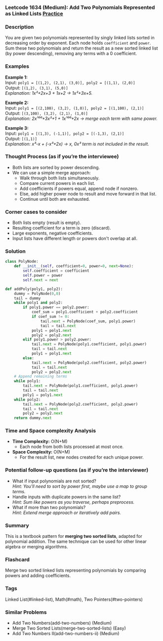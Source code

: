 ### Leetcode 1634 (Medium): Add Two Polynomials Represented as Linked Lists [Practice](https://leetcode.com/problems/add-two-polynomials-represented-as-linked-lists)

### Description  
You are given two polynomials represented by singly linked lists sorted in decreasing order by exponent. Each node holds `coefficient` and `power`. Sum these two polynomials and return the result as a new sorted linked list (by power descending), removing any terms with a 0 coefficient.

### Examples  

**Example 1:**  
Input: `poly1 = [(1,2), (2,1), (3,0)], poly2 = [(1,1), (2,0)]`  
Output: `[(1,2), (3,1), (5,0)]`  
*Explanation: 1x²+2x+3 + 1x+2 → 1x²+3x+5.*

**Example 2:**  
Input: `poly1 = [(2,100), (3,2), (1,0)], poly2 = [(1,100), (2,1)]`  
Output: `[(3,100), (3,2), (2,1), (1,0)]`  
*Explanation: 2x¹⁰⁰+3x²+1 + 1x¹⁰⁰+2x → merge each term with same power.*

**Example 3:**  
Input: `poly1 = [(1,3), (-1,1)], poly2 = [(-1,3), (2,1)]`  
Output: `[(1,1)]`  
*Explanation: x³-x + (-x³+2x) → x, 0x³ term is not included in the result.*

### Thought Process (as if you’re the interviewee)  
- Both lists are sorted by power descending.
- We can use a simple merge approach:
  - Walk through both lists simultaneously.
  - Compare current powers in each list.
  - Add coefficients if powers equal, append node if nonzero.
  - Else, add higher power node to result and move forward in that list.
  - Continue until both are exhausted.

### Corner cases to consider  
- Both lists empty (result is empty).
- Resulting coefficient for a term is zero (discard).
- Large exponents, negative coefficients.
- Input lists have different length or powers don't overlap at all.

### Solution

```python
class PolyNode:
    def __init__(self, coefficient=0, power=0, next=None):
        self.coefficient = coefficient
        self.power = power
        self.next = next

def addPoly(poly1, poly2):
    dummy = PolyNode(0,0)
    tail = dummy
    while poly1 and poly2:
        if poly1.power == poly2.power:
            coef_sum = poly1.coefficient + poly2.coefficient
            if coef_sum != 0:
                tail.next = PolyNode(coef_sum, poly1.power)
                tail = tail.next
            poly1 = poly1.next
            poly2 = poly2.next
        elif poly1.power > poly2.power:
            tail.next = PolyNode(poly1.coefficient, poly1.power)
            tail = tail.next
            poly1 = poly1.next
        else:
            tail.next = PolyNode(poly2.coefficient, poly2.power)
            tail = tail.next
            poly2 = poly2.next
    # Append remaining terms
    while poly1:
        tail.next = PolyNode(poly1.coefficient, poly1.power)
        tail = tail.next
        poly1 = poly1.next
    while poly2:
        tail.next = PolyNode(poly2.coefficient, poly2.power)
        tail = tail.next
        poly2 = poly2.next
    return dummy.next
```

### Time and Space complexity Analysis  

- **Time Complexity:** O(N+M)
  - Each node from both lists processed at most once.
- **Space Complexity:** O(N+M) 
  - For the result list, new nodes created for each unique power.

### Potential follow-up questions (as if you’re the interviewer)  

- What if input polynomials are not sorted?  
  *Hint: You'll need to sort by power first, maybe use a map to group terms.*
- Handle inputs with duplicate powers in the same list?  
  *Hint: Sum like powers as you traverse, perhaps preprocess.*
- What if more than two polynomials?  
  *Hint: Extend merge approach or iteratively add pairs.*

### Summary
This is a textbook pattern for **merging two sorted lists**, adapted for polynomial addition. The same technique can be used for other linear algebra or merging algorithms.


### Flashcard
Merge two sorted linked lists representing polynomials by comparing powers and adding coefficients.

### Tags
Linked List(#linked-list), Math(#math), Two Pointers(#two-pointers)

### Similar Problems
- Add Two Numbers(add-two-numbers) (Medium)
- Merge Two Sorted Lists(merge-two-sorted-lists) (Easy)
- Add Two Numbers II(add-two-numbers-ii) (Medium)